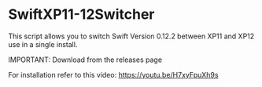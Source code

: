 # SwiftXP11-12Switcher
This script allows you to switch Swift Version 0.12.2 between XP11 and XP12 use in a single install.

IMPORTANT: Download from the releases page

For installation refer to this video:
https://youtu.be/H7xyFpuXh9s

